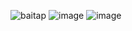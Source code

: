 ![baitap](https://github.com/user-attachments/assets/ade1b4eb-5ea5-43ef-ab90-72c440197c5a)
![image](https://github.com/user-attachments/assets/e5ade2a5-ff83-4b24-a836-1284b2cc1b07)
![image](https://github.com/user-attachments/assets/a65f8e8e-0877-44c9-a395-c2f6830f4809)
